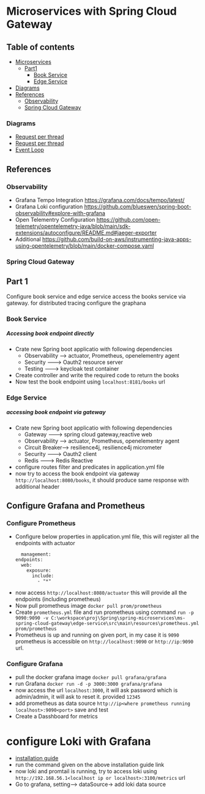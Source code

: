 # Microservices with Spring Cloud Gateway
## Table of contents

- [Microservices](#microservices)
  - [Part1](#part-1)
    - [Book Service](#book-service)
    - [Edge Service](#edge-service)
- [Diagrams](#diagrams)
- [References](#references)
  - [Observability](#observability)
  - [Spring Cloud Gateway](#spring-cloud-gateway)

### Diagrams
- [Request per thread](/thread-per-req.jpg)
- [Request per thread](/ms-spring-cloud-gateway.jpg)
- [Event Loop](/event-loop.jpg)

## References
### Observability
- Grafana Tempo Integration https://grafana.com/docs/tempo/latest/
- Grafana Loki configuration https://github.com/blueswen/spring-boot-observability#explore-with-grafana
- Open Telementry Configuration https://github.com/open-telemetry/opentelemetry-java/blob/main/sdk-extensions/autoconfigure/README.md#jaeger-exporter
- Additional https://github.com/build-on-aws/instrumenting-java-apps-using-opentelemetry/blob/main/docker-compose.yaml
### Spring Cloud Gateway


## Part 1
<p>Configure book service and edge service access the books service via gateway.
for distributed tracing configure the graphana</p>

### Book Service
##### Accessing book endpoint directly
- Crate new Spring boot applicatio with following dependencies
  - Observability --> actuator, Prometheus, openelementry agent
  - Security ---> Oauth2 resource server
  - Testing ---> keycloak test container
- Create controller and write the required code to return the books
- Now test the book endpoint using ```localhost:8181/books``` url

### Edge Service
##### accessing book endpoint via gateway

- Crate new Spring boot applicatio with following dependencies
  - Gateway ---> spring cloud gateway,reactive web
  - Observability --> actuator, Prometheus, openelementry agent
  - Circuit Breaker--> resilience4j, resilience4j micrometer
  - Security ---> Oauth2 client 
  - Redis ---> Redis Reactive
- configure routes filter and predicates in application.yml file
- now try to access the book endpoint via gateway ```http://localhost:8080/books```, it should produce same response with additional header 

## Configure Grafana and Prometheus
### Configure Prometheus
- Configure below properties in application.yml file, this will register all the endpoints with actuator
  ```
    management:
  endpoints:
    web:
      exposure:
        include:
          - "*"
  ```
- now access ```http://localhost:8080/actuator``` this will provide all the endpoints (including prometheus)
- Now pull prometheus image ```docker pull prom/prometheus```
- Create ```prometheus.yml``` file and run prometheus using command ```run -p 9090:9090 -v C:\workspace\proj\Spring\spring-microservices\ms-spring-cloud-gateway\edge-service\src\main\resources\prometheus.yml prom/prometheus```
- Prometheus is up and running on given port, in my case it is ```9090``` prometheus is accessible on ```http://localhost:9090``` or ```http://ip:9090``` url.  
 
### Configure Grafana
- pull the docker grafana image ```docker pull grafana/grafana```
- run Grafana ```docker run -d -p 3000:3000 grafana/grafana```
- now access the url ```localhost:3000```, it will ask password which is admin/admin, it will ask to reset it. provided ```12345```
- add prometheus as data source ```http://ip<where prometheus running localhost>:9090<port>``` save and test
- Create a Dasshboard for metrics
# configure Loki with Grafana
- [installation guide](https://grafana.com/docs/loki/latest/installation/docker/)
- run the command given on the above installation guide link
- now loki and promtail is running, try to access loki using ```http://192.168.56.1<localhost ip or localhost>:3100/metrics``` url
- Go to grafana, setting--> dataSource-> add loki data source
  
